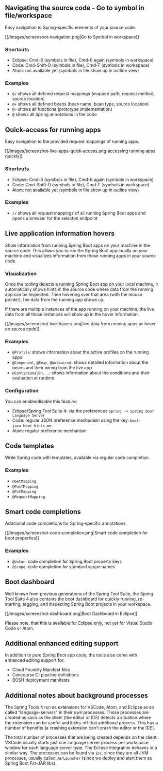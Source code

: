 ## Navigating the source code - Go to symbol in file/workspace
Easy navigation to Spring-specific elements of your source code.

[[/images/screenshot-navigation.png|Go to Symbol in workspace]]

### Shortcuts
* Eclipse: Cmd-6 (symbols in file), Cmd-6 again (symbols in workspace)
* Code: Cmd-Shift-O (symbols in file), Cmd-T (symbols in workspace)
* Atom: not available yet (symbols in file show up in outline view)

### Examples
* `@/` shows all defined request mappings (mapped path, request method, source location)
* `@+` shows all defined beans (bean name, bean type, source location)
* `@>` shows all functions (prototype implementation)
* `@` shows all Spring annotations in the code

## Quick-access for running apps
Easy navigation to the provided request mappings of running apps.

[[/images/screenshot-live-apps-quick-access.png|accessing running apps quickly]]

### Shortcuts
* Eclipse: Cmd-6 (symbols in file), Cmd-6 again (symbols in workspace)
* Code: Cmd-Shift-O (symbols in file), Cmd-T (symbols in workspace)
* Atom: not available yet (symbols in file show up in outline view)

### Examples
* `//` shows all request mappings of all running Spring Boot apps and opens a browser for the selected endpoint

## Live application information hovers
Show information from running Spring Boot apps on your machine in the source code. This allows you to run the Spring Boot app locally on your machine and visualizes information from those running apps in your source code.

### Visualization
Once the tooling detects a running Spring Boot app on your local machine, it automatically shows hints in the source code where data from the running app can be inspected. Then hovering over that area (with the mouse pointer), the data from the running app shows up.

If there are multiple instances of the app running on your machine, the live data from all those instances will show up in the hover information.

[[/images/screenshot-live-hovers.png|live data from running apps as hover on source code]]

### Examples
* `@Profile`: shows information about the active profiles on the running apps
* `@Component`, `@Bean`, `@Autowired`: shows detailed information about the beans and their wiring from the live app
* `@ContidionalOn...`: shows information about the conditions and their evaluation at runtime

### Configuration
You can enable/disable this feature:
* Eclipse/Spring Tool Suite 4: via the preferences `Spring -> Spring Boot Language Server`
* Code: regular JSON preference mechanism using the key: `boot-java.boot-hints.on`.
* Atom: regular preference mechanism

## Code templates
Write Spring code with templates, available via regular code completion.

### Examples
* `@GetMapping`
* `@PostMapping`
* `@PutMapping`
* `@RequestMapping`

## Smart code completions
Additional code completions for Spring-specific annotations

[[/images/screenshot-code-completion.png|Smart code completion for boot properties]]

### Examples
* `@Value`: code completion for Spring Boot property keys
* `@Scope`: code completion for standard scope names

## Boot dashboard
Well known from previous generations of the Spring Tool Suite, the Spring Tool Suite 4 also contains the boot dashboard for quickly running, re-starting, tagging, and inspecting Spring Boot projects in your workspace.

[[/images/screenshot-dashboard.png|Boot Dashboard in Eclipse]]

Please note, that this is available for Eclipse only, not yet for Visual Studio Code or Atom.

## Additional enhanced editing support
In addition to pure Spring Boot app code, the tools also come with enhanced editing support for:
* Cloud Foundry Manifest files
* Concourse CI pipeline definitions
* BOSH deployment manifests

## Additional notes about background processes
The Spring Tools 4 run as extensions for VSCode, Atom, and Eclipse as so called "language-servers" in their own processes. Those processes are created as soon as the client (the editor or IDE) detects a situation where the extension can be useful and kicks-off that additional process. This has a number of benefits (a crashing extension can't crash the editor or the IDE).

The total number of processes that are being created depends on the client. VSCode usually starts just one language server process per workspace window for each language server type. The Eclipse integration behaves in a similar way. The processes can be found via `jps`, since they are all JVM processes, usually called `JarLauncher` (since we deploy and start them as Spring Boot Fat-JAR libs).
